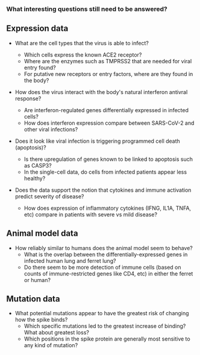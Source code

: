 ### What interesting questions still need to be answered?


## Expression data

- What are the cell types that the virus is able to infect? 
	- Which cells express the known ACE2 receptor?
	- Where are the enzymes such as TMPRSS2 that are needed for viral entry found?
	- For putative new receptors or entry factors, where are they found in the body?

- How does the virus interact with the body's natural interferon antivral response?
	- Are interferon-regulated genes differentially expressed in infected cells?
	- How does interferon expression compare between SARS-CoV-2 and other viral infections?
	
- Does it look like viral infection is triggering programmed cell death (apoptosis)?
	- Is there upregulation of genes known to be linked to apoptosis such as CASP3?
	- In the single-cell data, do cells from infected patients appear less healthy?

- Does the data support the notion that cytokines and immune activation predict severity of disease?
	- How does expression of inflammatory cytokines (IFNG, IL1A, TNFA, etc) compare in patients with severe vs mild disease?


## Animal model data

- How reliably similar to humans does the animal model seem to behave?
	- What is the overlap between the differentially-expressed genes in infected human lung and ferret lung?
	- Do there seem to be more detection of immune cells (based on counts of immune-restricted genes like CD4, etc) in either the ferret or human?



## Mutation data

- What potential mutations appear to have the greatest risk of changing how the spike binds?
	- Which specific mutations led to the greatest increase of binding? What about greatest loss?
	- Which positions in the spike protein are generally most sensitive to any kind of mutation?
	


